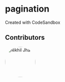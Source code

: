 # pagination
Created with CodeSandbox

## Contributors

<a href="https://github.com/NikhilJHA01">
  <img src="[https://avatars.githubusercontent.com/u/63518046?v=4](https://media.licdn.com/dms/image/D4D03AQFqjqZLqjIHmQ/profile-displayphoto-shrink_200_200/0/1684174214689?e=1693440000&v=beta&t=4a8VlRPIRsivPo-KtMIufAWGJjbCzbPAk3fTKTqOq4s)https://media.licdn.com/dms/image/D4D03AQFqjqZLqjIHmQ/profile-displayphoto-shrink_200_200/0/1684174214689?e=1693440000&v=beta&t=4a8VlRPIRsivPo-KtMIufAWGJjbCzbPAk3fTKTqOq4s" alt="Nikhil Jha" style="border-radius: 50%"; width="100"; height="100"">
</a>
